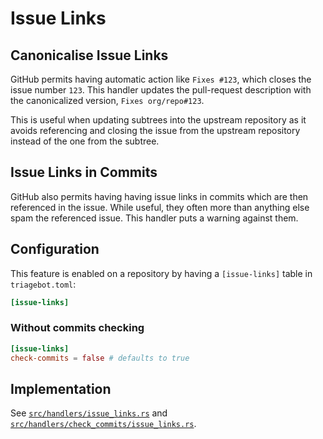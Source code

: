 # Issue Links

## Canonicalise Issue Links

GitHub permits having automatic action like `Fixes #123`, which closes the issue number `123`.
This handler updates the pull-request description with the canonicalized version, `Fixes org/repo#123`.

This is useful when updating subtrees into the upstream repository as it avoids referencing and closing the issue from the upstream repository instead of the one from the subtree.

## Issue Links in Commits

GitHub also permits having having issue links in commits which are then referenced in the issue. While useful, they often more than anything else spam the referenced issue. This handler puts a warning against them.

## Configuration

This feature is enabled on a repository by having a `[issue-links]` table in `triagebot.toml`:

```toml
[issue-links]
```

### Without commits checking

```toml
[issue-links]
check-commits = false # defaults to true
```

## Implementation

See [`src/handlers/issue_links.rs`](https://github.com/rust-lang/triagebot/blob/HEAD/src/handlers/issue_links.rs) and [`src/handlers/check_commits/issue_links.rs`](https://github.com/rust-lang/triagebot/blob/HEAD/src/handlers/check_commits/issue_links.rs).
